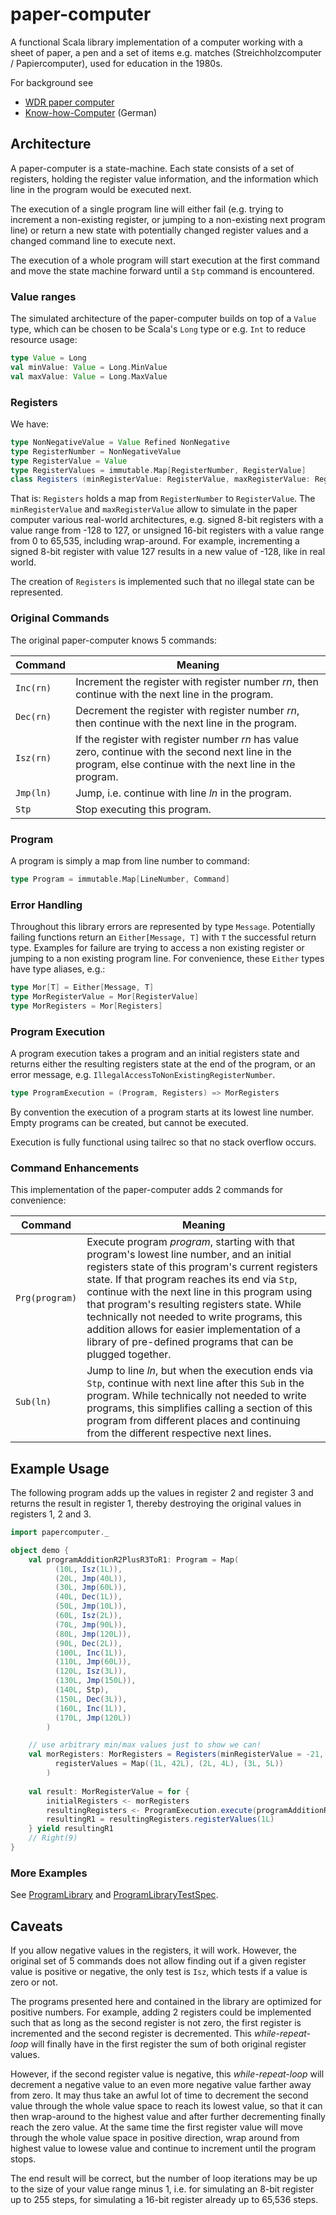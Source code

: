 # paper-computer
A functional Scala library implementation of a computer working with a sheet of paper, a pen and a set of items e.g. matches
(Streichholzcomputer / Papiercomputer), used for education in the 1980s.

For background see
* [WDR paper computer](https://en.wikipedia.org/wiki/WDR_paper_computer)
* [Know-how-Computer](https://de.wikipedia.org/wiki/Know-how-Computer) (German)

## Architecture
A paper-computer is a state-machine. Each state consists of a set of registers, holding the register value
information, and the information which line in the program would be executed next. 

The execution of a single program line will either fail (e.g. trying to increment a non-existing register, or jumping to a
non-existing next program line) or return a new state with potentially changed register values and a changed
command line to execute next. 

The execution of a whole program will start execution at the first command and move the state machine forward until
a `Stp` command is encountered.

### Value ranges
The simulated architecture of the paper-computer builds on top of a `Value` type, which can be chosen to be Scala's
`Long` type or e.g. `Int` to reduce resource usage:

```scala
type Value = Long
val minValue: Value = Long.MinValue
val maxValue: Value = Long.MaxValue
```

###  Registers
We have:
```scala
type NonNegativeValue = Value Refined NonNegative
type RegisterNumber = NonNegativeValue
type RegisterValue = Value
type RegisterValues = immutable.Map[RegisterNumber, RegisterValue]
class Registers (minRegisterValue: RegisterValue, maxRegisterValue: RegisterValue, registerValues: RegisterValues)
```
That is: `Registers` holds a map from `RegisterNumber` to `RegisterValue`.
The `minRegisterValue` and `maxRegisterValue` allow to simulate in the paper computer various real-world architectures,
e.g. signed 8-bit registers with a value range from -128 to 127,
or unsigned 16-bit registers with a value range from 0 to 65,535, including wrap-around.
For example, incrementing a signed 8-bit register with value 127 results in a new value of -128, like in real world.

The creation of `Registers` is implemented such that no illegal state can be represented.  

### Original Commands
The original paper-computer knows 5 commands:

| Command | Meaning |
| --- | --- |
| `Inc(rn)` | Increment the register with register number _rn_, then continue with the next line in the program. |
| `Dec(rn)` | Decrement the register with register number _rn_, then continue with the next line in the program. |
| `Isz(rn)` | If the register with register number _rn_ has value zero, continue with the second next line in the program, else continue with the next line in the program. |
| `Jmp(ln)` | Jump, i.e. continue with line _ln_ in the program. |
| `Stp` | Stop executing this program. |

### Program
A program is simply a map from line number to command:

```scala
type Program = immutable.Map[LineNumber, Command]
```

### Error Handling
Throughout this library errors are represented by type `Message`. Potentially failing functions return an 
`Either[Message, T]` with `T` the successful return type. Examples for failure are trying to access a non existing
register or jumping to a non existing program line. For convenience, these `Either` types have type aliases, e.g.:

```scala
type Mor[T] = Either[Message, T]
type MorRegisterValue = Mor[RegisterValue]
type MorRegisters = Mor[Registers]
```

### Program Execution
A program execution takes a program and an initial registers state and returns either the resulting registers state
at the end of the program, or an error message, e.g. `IllegalAccessToNonExistingRegisterNumber`.

```scala
type ProgramExecution = (Program, Registers) => MorRegisters
```

By convention the execution of a program starts at its lowest line number. Empty programs can be created,
but cannot be executed.

Execution is fully functional using tailrec so that no stack overflow occurs.

### Command Enhancements
This implementation of the paper-computer adds 2 commands for convenience:

| Command | Meaning |
| --- | --- |
| `Prg(program)` | Execute program _program_, starting with that program's lowest line number, and an initial registers state of this program's current registers state. If that program reaches its end via `Stp`, continue with the next line in this program using that program's  resulting registers state. While technically not needed to write programs, this addition allows for easier implementation of a library of pre-defined programs that can be plugged together. |
| `Sub(ln)` | Jump to line _ln_, but when the execution ends via `Stp`, continue with next line after this `Sub` in the program. While technically not needed to write programs, this simplifies calling a section of this program from different places and continuing from the different respective next lines. | 

## Example Usage
The following program adds up the values in register 2 and register 3 and returns the result in register 1, thereby
destroying the original values in registers 1, 2 and 3.
```scala
import papercomputer._

object demo {
    val programAdditionR2PlusR3ToR1: Program = Map(
          (10L, Isz(1L)),
          (20L, Jmp(40L)),
          (30L, Jmp(60L)),
          (40L, Dec(1L)),
          (50L, Jmp(10L)),
          (60L, Isz(2L)),
          (70L, Jmp(90L)),
          (80L, Jmp(120L)),
          (90L, Dec(2L)),
          (100L, Inc(1L)),
          (110L, Jmp(60L)),
          (120L, Isz(3L)),
          (130L, Jmp(150L)),
          (140L, Stp),
          (150L, Dec(3L)),
          (160L, Inc(1L)),
          (170L, Jmp(120L))
        )

    // use arbitrary min/max values just to show we can!
    val morRegisters: MorRegisters = Registers(minRegisterValue = -21, maxRegisterValue = 42L,
          registerValues = Map((1L, 42L), (2L, 4L), (3L, 5L))
        )
    
    val result: MorRegisterValue = for {
        initialRegisters <- morRegisters
        resultingRegisters <- ProgramExecution.execute(programAdditionR2PlusR3ToR1, initialRegisters)
        resultingR1 = resultingRegisters.registerValues(1L)
    } yield resultingR1
    // Right(9)
}
```

### More Examples
See [ProgramLibrary](https://github.com/carsten-langer/paper-computer/blob/master/src/main/scala/papercomputer/ProgramLibrary.scala) and 
[ProgramLibraryTestSpec](https://github.com/carsten-langer/paper-computer/blob/master/src/test/scala/papercomputer/ProgramLibraryTestSpec.scala).

## Caveats
If you allow negative values in the registers, it will work. However, the original set of 5 commands does not allow
finding out if a given register value is positive or negative, the only test is `Isz`, which tests if a value is zero
or not.

The programs presented here and contained in the library are optimized for positive numbers. For example,
adding 2 registers could be implemented such that as long as the second register is not zero, the first register
is incremented and the second register is decremented. This _while-repeat-loop_ will finally have in the first register
the sum of both original register values.

However, if the second register value is negative, this _while-repeat-loop_ will decrement a negative value to an
even more negative value farther away from zero. It may thus take an awful lot of time to decrement the second value
through the whole value space to reach its lowest value, so that it can then wrap-around to the highest value and
after further decrementing finally reach the zero value. At the same time the first register value will move through
the whole value space in positive direction, wrap around from highest value to lowese value and continue to increment
until the program stops.
 
The end result will be correct, but the number of loop iterations may be
up to the size of your value range minus 1, i.e. for simulating an 8-bit register up to 255 steps, for simulating a
16-bit register already up to 65,536 steps.    
